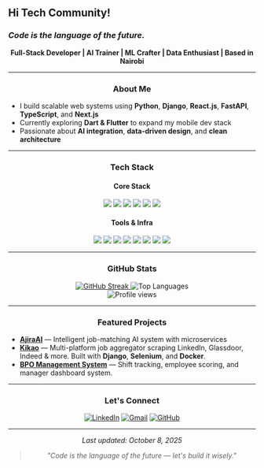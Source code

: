 ## Hi Tech Community!  
### *Code is the language of the future.*

<p align="center">
  <b>Full-Stack Developer | AI Trainer | ML Crafter | Data Enthusiast | Based in Nairobi</b>
</p>

---

<h3 align="center">About Me</h3>

- I build scalable web systems using **Python**, **Django**, **React.js**, **FastAPI**, **TypeScript**, and **Next.js**  
- Currently exploring **Dart & Flutter** to expand my mobile dev stack  
- Passionate about **AI integration**, **data-driven design**, and **clean architecture**  

---

<h3 align="center">Tech Stack</h3>

<div align="center">

#### Core Stack  
<img src="https://img.shields.io/badge/Python-3776AB?style=flat-square&logo=python&logoColor=white" />
<img src="https://img.shields.io/badge/Go-00ADD8?style=flat-square&logo=go&logoColor=white" />
<img src="https://img.shields.io/badge/JavaScript-F7DF1E?style=flat-square&logo=javascript&logoColor=black" />
<img src="https://img.shields.io/badge/TypeScript-3178C6?style=flat-square&logo=typescript&logoColor=white" />
<img src="https://img.shields.io/badge/Next.js-000000?style=flat-square&logo=next.js&logoColor=white" />
<img src="https://img.shields.io/badge/React-61DAFB?style=flat-square&logo=react&logoColor=20232A" />

#### Tools & Infra  
<img src="https://img.shields.io/badge/Django-092E20?style=flat-square&logo=django&logoColor=white" />
<img src="https://img.shields.io/badge/FastAPI-009688?style=flat-square&logo=fastapi&logoColor=white" />
<img src="https://img.shields.io/badge/Node.js-43853D?style=flat-square&logo=node.js&logoColor=white" />
<img src="https://img.shields.io/badge/Flutter-02569B?style=flat-square&logo=flutter&logoColor=white" />
<img src="https://img.shields.io/badge/Firebase-FFCA28?style=flat-square&logo=firebase&logoColor=black" />
<img src="https://img.shields.io/badge/Docker-2496ED?style=flat-square&logo=docker&logoColor=white" />
<img src="https://img.shields.io/badge/Kubernetes-326CE5?style=flat-square&logo=kubernetes&logoColor=white" />
<img src="https://img.shields.io/badge/AWS-232F3E?style=flat-square&logo=amazon-aws&logoColor=white" />

</div>

---

<h3 align="center">GitHub Stats</h3>

<div align="center">

<!-- GitHub Streak (White Theme, No Dividers) -->
<a href="https://git.io/streak-stats">
  <img src="https://github-readme-streak-stats.herokuapp.com?user=damiancodes&theme=default&hide_border=true&background=FFFFFF" alt="GitHub Streak" />
</a>

<!-- Top Languages (White Theme, 10 Languages) -->
<img src="https://github-readme-stats.vercel.app/api/top-langs/?username=damiancodes&layout=compact&theme=default&langs_count=10&hide_border=true&bg_color=FFFFFF" alt="Top Languages" />

<br>
<img src="https://komarev.com/ghpvc/?username=damiancodes&label=Profile+Views&color=6366f1&style=flat-square" alt="Profile views">

</div>

---

<h3 align="center">Featured Projects</h3>

- [**AjiraAI**](https://github.com/damiancodes/AjiraAI) — Intelligent job-matching AI system with microservices  
- [**Kikao**](https://github.com/damiancodes/kikao) — Multi-platform job aggregator scraping LinkedIn, Glassdoor, Indeed & more. Built with **Django**, **Selenium**, and **Docker**.  
- [**BPO Management System**](https://github.com/damiancodes/bpo-system) — Shift tracking, employee scoring, and manager dashboard system.

---

<h3 align="center">Let's Connect</h3>

<div align="center">
  
[![LinkedIn](https://img.shields.io/badge/LinkedIn-0077B5?style=flat-square&logo=linkedin&logoColor=white)](https://www.linkedin.com/in/damian-wabwire-85b929186/)
[![Gmail](https://img.shields.io/badge/Gmail-D14836?style=flat-square&logo=gmail&logoColor=white)](mailto:damianbwire88@gmail.com)
[![GitHub](https://img.shields.io/badge/GitHub-181717?style=flat-square&logo=github&logoColor=white)](https://github.com/damiancodes)

</div>

---

<div align="center">

*Last updated: October 8, 2025*  

> *"Code is the language of the future — let's build it wisely."*

</div>
